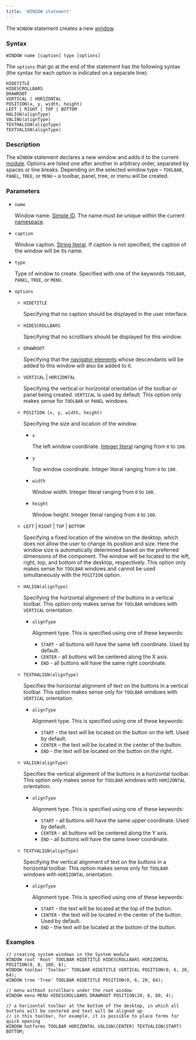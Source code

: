 ```yaml
---
title: 'WINDOW statement'
---
```


The `WINDOW` statement creates a new [window](Navigator_design.md).

### Syntax

    WINDOW name [caption] type [options]

The `options` that go at the end of the statement has the following syntax (the syntax for each option is indicated on a separate line):

    HIDETITLE 
    HIDESCROLLBARS 
    DRAWROOT 
    VERTICAL | HORIZONTAL
    POSITION(x, y, width, height)
    LEFT | RIGHT | TOP | BOTTOM
    HALIGN(alignType)
    VALING(alignType) 
    TEXTHALIGN(alignType)
    TEXTVALIGN(alignType)

### Description

The `WINDOW` statement declares a new window and adds it to the current [module](Modules.md). Options are listed one after another in arbitrary order, separated by spaces or line breaks. Depending on the selected window type – `TOOLBAR`, `PANEL`, `TREE`, or `MENU` – a toolbar, panel, tree, or menu will be created.

### Parameters

- `name`

    Window name. [Simple ID](IDs.md#id-broken). The name must be unique within the current [namespace](Naming.md#namespace).

- `caption`

    Window caption. [String literal](Literals.md#strliteral-broken). If caption is not specified, the caption of the window will be its name.  

- `type`

    Type of window to create. Specified with one of the keywords `TOOLBAR`, `PANEL`, `TREE`, or `MENU`.

- `options`

    - `HIDETITLE`

        Specifying that no caption should be displayed in the user interface.

    - `HIDESCROLLBARS`

        Specifying that no scrollbars should be displayed for this window.

    - `DRAWROOT`

        Specifying that the [navigator elements](Navigator.md) whose descendants will be added to this window will also be added to it.

    - `VERTICAL` | `HORIZONTAL`

        Specifying the vertical or horizontal orientation of the toolbar or panel being created. `VERTICAL` is used by default. This option only makes sense for `TOOLBAR` or `PANEL` windows.

    - `POSITION (x, y, width, height)`

        Specifying the size and location of the window. 

        - `x`

            The left window coordinate. [Integer literal](Literals.md#intliteral-broken) ranging from `0` to `100`.

        - `y`

            Top window coordinate. Integer literal ranging from `0` to `100`.

        - `width`

            Window width. Integer literal ranging from `0` to `100`.

        - `height`

            Window height. Integer literal ranging from `0` to `100`.

    - `LEFT` | `RIGHT` | `TOP` | `BOTTOM`

        Specifying a fixed location of the window on the desktop, which does not allow the user to change its position and size. Here the window size is automatically determined based on the preferred dimensions of the component. The window will be located to the left, right, top, and bottom of the desktop, respectively. This option only makes sense for `TOOLBAR` windows and cannot be used simultaneously with the `POSITION` option.

    - `HALIGN(alignType)`

        Specifying the horizontal alignment of the buttons in a vertical toolbar. This option only makes sense for `TOOLBAR` windows with `VERTICAL` orientation.

        - `alignType`

            Alignment type. This is specified using one of these keywords:

            - `START` - all buttons will have the same left coordinate. Used by default.
            - `CENTER` - all buttons will be centered along the X axis.
            - `END` - all buttons will have the same right coordinate.

    - `TEXTHALIGN(alignType)`

        Specifies the horizontal alignment of text on the buttons in a vertical toolbar. This option makes sense only for `TOOLBAR` windows with `VERTICAL` orientation. 

        - `alignType`

            Alignment type. This is specified using one of these keywords:

            - `START` - the text will be located on the button on the left. Used by default.
            - `CENTER` – the text will be located in the center of the button.
            - `END` - the text will be located on the button on the right.

    - `VALIGN(alignType)`

        Specifies the vertical alignment of the buttons in a horizontal toolbar. This option only makes sense for `TOOLBAR` windows with `HORIZONTAL` orientation. 

        - `alignType`

            Alignment type. This is specified using one of these keywords:

            - `START` - all buttons will have the same upper coordinate. Used by default.
            - `CENTER` - all buttons will be centered along the Y axis.
            - `END` - all buttons will have the same lower coordinate.

    - `TEXTVALIGN(alignType)`

        Specifying the vertical alignment of text on the buttons in a horizontal toolbar. This option makes sense only for `TOOLBAR` windows with `HORIZONTAL` orientation. 

        - `alignType`

            Alignment type. This is specified using one of these keywords:

            - `START` - the text will be located at the top of the button.
            - `CENTER` - the text will be located in the center of the button. Used by default.
            - `END` - the text will be located at the bottom of the button.  


### Examples

```lsf
// creating system windows in the System module
WINDOW root 'Root' TOOLBAR HIDETITLE HIDESCROLLBARS HORIZONTAL POSITION(0, 0, 100, 6);
WINDOW toolbar 'Toolbar' TOOLBAR HIDETITLE VERTICAL POSITION(0, 6, 20, 64);
WINDOW tree 'Tree' TOOLBAR HIDETITLE POSITION(0, 6, 20, 64);

// menu without scrollbars under the root window
WINDOW menu MENU HIDESCROLLBARS DRAWROOT POSITION(20, 6, 80, 4);

// a horizontal toolbar at the bottom of the desktop, in which all buttons will be centered and text will be aligned up
// in this toolbar, for example, it is possible to place forms for quick opening
WINDOW hotforms TOOLBAR HORIZONTAL VALIGN(CENTER) TEXTVALIGN(START) BOTTOM;
```

